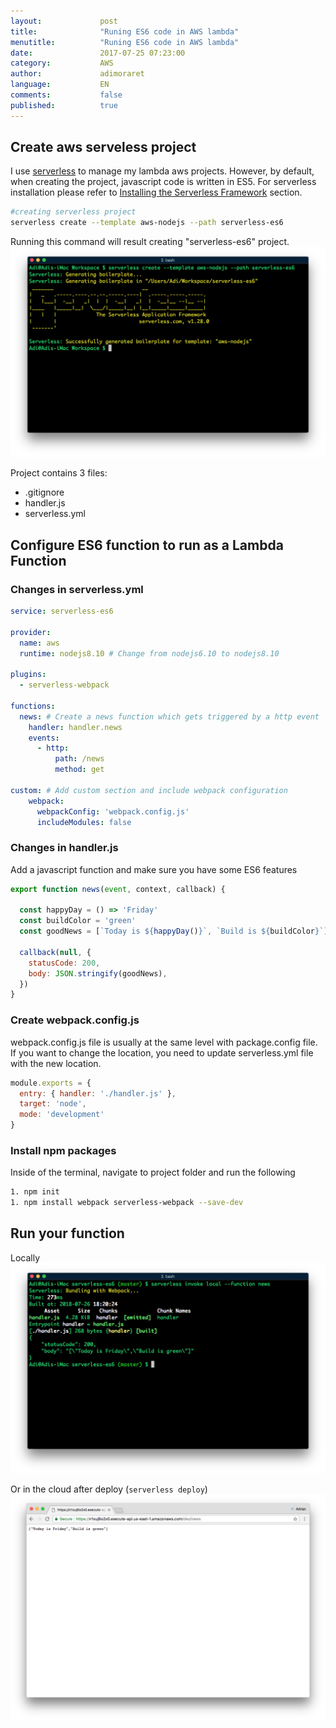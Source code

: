 ```yaml
---
layout:             post
title:              "Runing ES6 code in AWS lambda"
menutitle:          "Runing ES6 code in AWS lambda"
date:               2017-07-25 07:23:00
category:           AWS
author:             adimoraret
language:           EN
comments:           false
published:          true
---
```

## Create aws serveless project ##
I use [serverless](https://serverless.com/framework/docs/) to manage my lambda aws projects. However, by default, when creating the project, javascript code is written in ES5. For serverless installation please refer to [Installing the Serverless Framework](https://serverless.com/framework/docs/providers/aws/guide/installation/) section.

```bash
#creating serverless project
serverless create --template aws-nodejs --path serverless-es6
```
Running this command will result creating "serverless-es6" project.
![serverless create aws project](/assets/posts/2018-07-25/serverless-create-aws-project.png)

Project contains 3 files:
* .gitignore
* handler.js
* serverless.yml

## Configure ES6 function to run as a Lambda Function ##

### Changes in serverless.yml ###

```yaml
service: serverless-es6

provider:
  name: aws
  runtime: nodejs8.10 # Change from nodejs6.10 to nodejs8.10

plugins:
  - serverless-webpack

functions:
  news: # Create a news function which gets triggered by a http event
    handler: handler.news
    events:
      - http:
          path: /news
          method: get

custom: # Add custom section and include webpack configuration
    webpack:
      webpackConfig: 'webpack.config.js'
      includeModules: false
```

### Changes in handler.js ###
Add a javascript function and make sure you have some ES6 features
```javascript
export function news(event, context, callback) {

  const happyDay = () => 'Friday'
  const buildColor = 'green'
  const goodNews = [`Today is ${happyDay()}`, `Build is ${buildColor}`]

  callback(null, {
    statusCode: 200,
    body: JSON.stringify(goodNews),
  })
}
```

### Create webpack.config.js ###
webpack.config.js file is usually at the same level with package.config file. If you want to change the location, you need to update serverless.yml file with the new location.
```javascript
module.exports = {
  entry: { handler: './handler.js' },
  target: 'node',
  mode: 'development'
}
```

### Install npm packages ###
Inside of the terminal, navigate to project folder and run the following
```bash
1. npm init
1. npm install webpack serverless-webpack --save-dev
```

## Run your function ##
Locally
![run lambda function locally](/assets/posts/2018-07-25/serverless-run-lambda-function-locally.png)

Or in the cloud after deploy (``` serverless deploy ```)
![run aws es6 function in aws](/assets/posts/2018-07-25/serverless-run-lambda-function-in-aws.png)